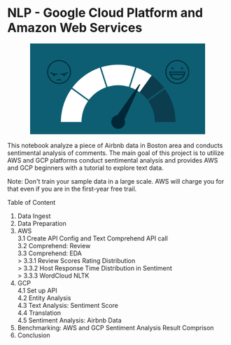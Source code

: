 # NLP - Google Cloud Platform and Amazon Web Services

<p align="center">
  <img width="400" src="2.png">
</p>

This notebook analyze a piece of Airbnb data in Boston area and conducts sentimental analysis of comments. The main goal of this project is to utilize AWS and GCP platforms conduct sentimental analysis and provides AWS and GCP beginners with a tutorial to explore text data. 

Note: Don't train your sample data in a large scale. AWS will charge you for that even if you are in the first-year free trail.
 
Table of Content

1. Data Ingest
2. Data Preparation
3. AWS
  <br>3.1 Create API Config and Text Comprehend API call
  <br>3.2 Comprehend: Review
  <br>3.3 Comprehend: EDA
      <br> > 3.3.1 Review Scores Rating Distribution
      <br> > 3.3.2 Host Response Time Distribution in Sentiment
      <br> > 3.3.3 WordCloud NLTK
4. GCP
  <br>4.1 Set up API
  <br>4.2 Entity Analysis
  <br>4.3 Text Analysis: Sentiment Score
  <br>4.4 Translation
  <br>4.5 Sentiment Analysis: Airbnb Data
5. Benchmarking: AWS and GCP Sentiment Analysis Result Comprison
6. Conclusion
